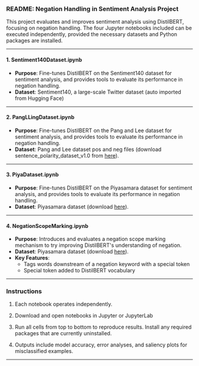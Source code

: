 ### README: Negation Handling in Sentiment Analysis Project

This project evaluates and improves sentiment analysis using DistilBERT, focusing on negation handling. The four Jupyter notebooks included can be executed independently, provided the necessary datasets and Python packages are installed.

---

#### **1. Sentiment140Dataset.ipynb**
- **Purpose**: Fine-tunes DistilBERT on the Sentiment140 dataset for sentiment analysis, and provides tools to evaluate its performance in negation handling.
- **Dataset**: Sentiment140, a large-scale Twitter dataset (auto imported from Hugging Face)

---

#### **2. PangLLingDataset.ipynb**
- **Purpose**: Fine-tunes DistilBERT on the Pang and Lee dataset for sentiment analysis, and provides tools to evaluate its performance in negation handling.
- **Dataset**: Pang and Lee dataset pos and neg files (download sentence_polarity_dataset_v1.0 from [here](https://www.cs.cornell.edu/people/pabo/movie-review-data/)).

---

#### **3. PiyaDataset.ipynb**
- **Purpose**: Fine-tunes DistilBERT on the Piyasamara dataset for sentiment analysis, and provides tools to evaluate its performance in negation handling.
- **Dataset**: Piyasamara dataset (download [here](https://www.kaggle.com/datasets/dineshpiyasamara/sentiment-analysis-dataset)).

---

#### **4. NegationScopeMarking.ipynb**
- **Purpose**: Introduces and evaluates a negation scope marking mechanism to try improving DistilBERT's understanding of negation.
- **Dataset**: Piyasamara dataset (download [here](https://www.kaggle.com/datasets/dineshpiyasamara/sentiment-analysis-dataset)).
- **Key Features**:
  - Tags words downstream of a negation keyword with a special token
  - Special token added to DistilBERT vocabulary

---

### **Instructions**
1. Each notebook operates independently.

2. Download and open notebooks in Jupyter or JupyterLab

3. Run all cells from top to bottom to reproduce results. Install any required packages that are currently uninstalled.

4. Outputs include model accuracy, error analyses, and saliency plots for misclassified examples.

---
